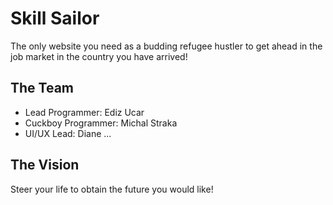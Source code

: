 # Skill Sailor
The only website you need as a budding refugee hustler to get ahead in the job market in the country you have arrived!


## The Team
- Lead Programmer: Ediz Ucar
- Cuckboy Programmer: Michal Straka
- UI/UX Lead: Diane ...

## The Vision
Steer your life to obtain the future you would like!